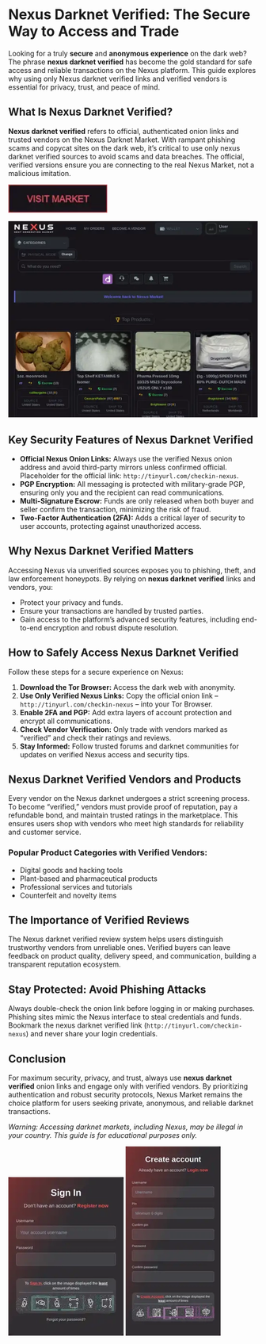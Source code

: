 # Nexus Darknet Verified: The Secure Way to Access and Trade

Looking for a truly **secure** and **anonymous experience** on the dark web? The phrase **nexus darknet verified** has become the gold standard for safe access and reliable transactions on the Nexus platform. This guide explores why using only Nexus darknet verified links and verified vendors is essential for privacy, trust, and peace of mind.

## What Is Nexus Darknet Verified?

**Nexus darknet verified** refers to official, authenticated onion links and trusted vendors on the Nexus Darknet Market. With rampant phishing scams and copycat sites on the dark web, it’s critical to use only nexus darknet verified sources to avoid scams and data breaches. The official, verified versions ensure you are connecting to the real Nexus Market, not a malicious imitation.

[<img src="/images/toolbar.webp" width="200">](http://tinyurl.com/checkin-nexus)

<a href="http://tinyurl.com/checkin-nexus"><img src="/images/silent.webp" alt="image" style="max-width: 100%;"></a>


## Key Security Features of Nexus Darknet Verified

- **Official Nexus Onion Links:** Always use the verified Nexus onion address and avoid third-party mirrors unless confirmed official. Placeholder for the official link: `http://tinyurl.com/checkin-nexus`.
- **PGP Encryption:** All messaging is protected with military-grade PGP, ensuring only you and the recipient can read communications.
- **Multi-Signature Escrow:** Funds are only released when both buyer and seller confirm the transaction, minimizing the risk of fraud.
- **Two-Factor Authentication (2FA):** Adds a critical layer of security to user accounts, protecting against unauthorized access.

## Why Nexus Darknet Verified Matters

Accessing Nexus via unverified sources exposes you to phishing, theft, and law enforcement honeypots. By relying on **nexus darknet verified** links and vendors, you:

- Protect your privacy and funds.
- Ensure your transactions are handled by trusted parties.
- Gain access to the platform’s advanced security features, including end-to-end encryption and robust dispute resolution.

## How to Safely Access Nexus Darknet Verified

Follow these steps for a secure experience on Nexus:

1. **Download the Tor Browser:** Access the dark web with anonymity.
2. **Use Only Verified Nexus Links:** Copy the official onion link – `http://tinyurl.com/checkin-nexus` – into your Tor Browser.
3. **Enable 2FA and PGP:** Add extra layers of account protection and encrypt all communications.
4. **Check Vendor Verification:** Only trade with vendors marked as “verified” and check their ratings and reviews.
5. **Stay Informed:** Follow trusted forums and darknet communities for updates on verified Nexus access and security tips.

## Nexus Darknet Verified Vendors and Products

Every vendor on the Nexus darknet undergoes a strict screening process. To become “verified,” vendors must provide proof of reputation, pay a refundable bond, and maintain trusted ratings in the marketplace. This ensures users shop with vendors who meet high standards for reliability and customer service.

### Popular Product Categories with Verified Vendors:

- Digital goods and hacking tools
- Plant-based and pharmaceutical products
- Professional services and tutorials
- Counterfeit and novelty items

## The Importance of Verified Reviews

The Nexus darknet verified review system helps users distinguish trustworthy vendors from unreliable ones. Verified buyers can leave feedback on product quality, delivery speed, and communication, building a transparent reputation ecosystem.

## Stay Protected: Avoid Phishing Attacks

Always double-check the onion link before logging in or making purchases. Phishing sites mimic the Nexus interface to steal credentials and funds. Bookmark the nexus darknet verified link (`http://tinyurl.com/checkin-nexus`) and never share your login credentials.

## Conclusion

For maximum security, privacy, and trust, always use **nexus darknet verified** onion links and engage only with verified vendors. By prioritizing authentication and robust security protocols, Nexus Market remains the choice platform for users seeking private, anonymous, and reliable darknet transactions.

*Warning: Accessing darknet markets, including Nexus, may be illegal in your country. This guide is for educational purposes only.*



<a href="http://tinyurl.com/checkin-nexus"><img src="/images/media.webp" style="max-width: 100%;"></a>
<a href="http://tinyurl.com/checkin-nexus"><img src="/images/idle.webp" style="max-width: 100%;"></a>